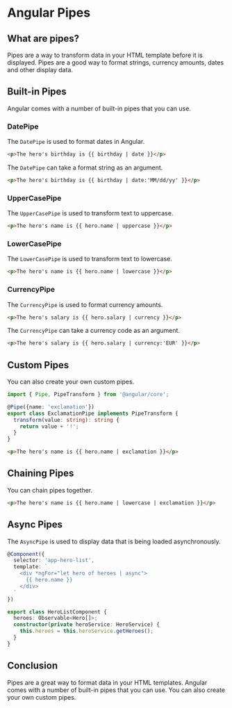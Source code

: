 # Angular Pipes

## What are pipes? 

Pipes are a way to transform data in your HTML template before it is displayed. Pipes are a good way to format strings, currency amounts, dates and other display data. 

## Built-in Pipes

Angular comes with a number of built-in pipes that you can use.

### DatePipe

The `DatePipe` is used to format dates in Angular. 

```html
<p>The hero's birthday is {{ birthday | date }}</p>
```

The `DatePipe` can take a format string as an argument. 

```html
<p>The hero's birthday is {{ birthday | date:'MM/dd/yy' }}</p>
```

### UpperCasePipe

The `UpperCasePipe` is used to transform text to uppercase. 

```html
<p>The hero's name is {{ hero.name | uppercase }}</p>
```

### LowerCasePipe

The `LowerCasePipe` is used to transform text to lowercase. 

```html
<p>The hero's name is {{ hero.name | lowercase }}</p>
```

### CurrencyPipe

The `CurrencyPipe` is used to format currency amounts. 

```html
<p>The hero's salary is {{ hero.salary | currency }}</p>
```

The `CurrencyPipe` can take a currency code as an argument. 

```html
<p>The hero's salary is {{ hero.salary | currency:'EUR' }}</p>
```

## Custom Pipes

You can also create your own custom pipes. 

```typescript 
import { Pipe, PipeTransform } from '@angular/core';

@Pipe({name: 'exclamation'})
export class ExclamationPipe implements PipeTransform {
  transform(value: string): string {
    return value + '!';
  }
}
```

```html
<p>The hero's name is {{ hero.name | exclamation }}</p>
```

## Chaining Pipes

You can chain pipes together. 

```html
<p>The hero's name is {{ hero.name | lowercase | exclamation }}</p>
```

## Async Pipes

The `AsyncPipe` is used to display data that is being loaded asynchronously. 

```typescript
@Component({
  selector: 'app-hero-list',
  template: `
    <div *ngFor="let hero of heroes | async">
      {{ hero.name }}
    </div>
  `
})

export class HeroListComponent {
  heroes: Observable<Hero[]>;
  constructor(private heroService: HeroService) {
    this.heroes = this.heroService.getHeroes();
  }
}
```

## Conclusion

Pipes are a great way to format data in your HTML templates. Angular comes with a number of built-in pipes that you can use. You can also create your own custom pipes. 